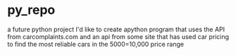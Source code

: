 # py_repo
a future python project
I'd like to create apython program that uses the API from carcomplaints.com and an api from some site that has used car pricing to find the most reliable cars in the $5000=$10,000 price range

